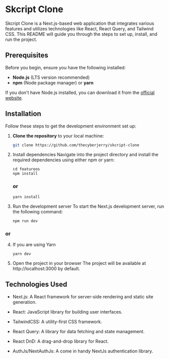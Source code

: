 # Skcript Clone

Skcript Clone is a Next.js-based web application that integrates various features and utilizes technologies like React, React Query, and Tailwind CSS. This README will guide you through the steps to set up, install, and run the project.

## Prerequisites

Before you begin, ensure you have the following installed:

- **Node.js** (LTS version recommended)
- **npm** (Node package manager) or **yarn**

If you don't have Node.js installed, you can download it from the [official website](https://nodejs.org/).

## Installation

Follow these steps to get the development environment set up:

1. **Clone the repository** to your local machine:
   ```bash
   git clone https://github.com/thecyberjerry/skcript-clone
   ```
2. Install dependencies Navigate into the project directory and install the required dependencies using either npm or yarn:

   ```
   cd featureos
   npm install
   ```

   ### or

   ```
   yarn install
   ```

3. Run the development server To start the Next.js development server, run the following command:
   ```
   npm run dev
   ```

### or

4. If you are using Yarn
   ```
   yarn dev
   ```
5. Open the project in your browser The project will be available at http://localhost:3000 by default.

## Technologies Used

* Next.js: A React framework for server-side rendering and static site generation.

* React: JavaScript library for building user interfaces.

* TailwindCSS: A utility-first CSS framework.

* React Query: A library for data fetching and state management.

* React DnD: A drag-and-drop library for React.

* AuthJs/NextAuthJs: A come in handy NextJs authentication library.
